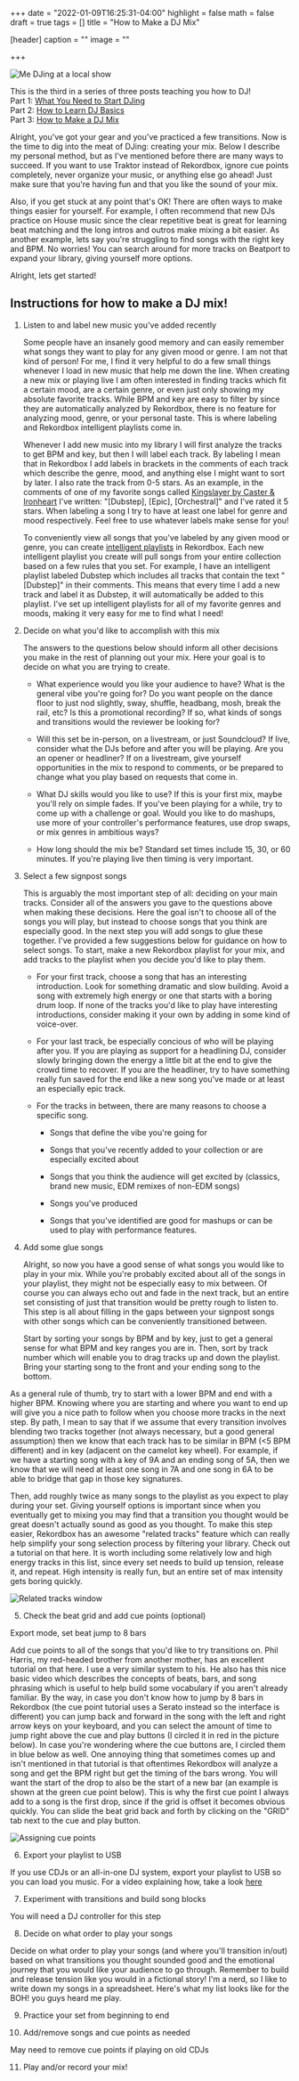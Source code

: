 +++
date = "2022-01-09T16:25:31-04:00"
highlight = false
math = false
draft = true
tags = []
title = "How to Make a DJ Mix"

[header]
  caption = ""
  image = ""

+++

![Me DJing at a local show](/img/dj-post/me-djing3.jpg)

This is the third in a series of three posts teaching you how to DJ!  
Part 1: [What You Need to Start DJing](/post/what-you-need-djing)  
Part 2: [How to Learn DJ Basics](/post/learn-djing-basics)  
Part 3: [How to Make a DJ Mix](/post/how-to-mix)  

Alright, you've got your gear and you've practiced a few transitions. Now is the
time to dig into the meat of DJing: creating your mix. Below I describe my
personal method, but as I've mentioned before there are many ways to succeed. If
you want to use Traktor instead of Rekordbox, ignore cue points completely,
never organize your music, or anything else go ahead! Just make sure that you're
having fun and that you like the sound of your mix.

Also, if you get stuck at any point that's OK! There are often ways to make
things easier for yourself. For example, I often recommend that new DJs practice
on House music since the clear repetitive beat is great for learning beat
matching and the long intros and outros make mixing a bit easier. As another
example, lets say you're struggling to find songs with the right key and BPM. No
worries! You can search around for more tracks on Beatport to expand your
library, giving yourself more options.

Alright, lets get started!

## Instructions for how to make a DJ mix!

1. Listen to and label new music you've added recently

    Some people have an insanely good memory and can easily remember what songs
they want to play for any given mood or genre. I am not that kind of person! For
me, I find it very helpful to do a few small things whenever I load in new music
that help me down the line. When creating a new mix or playing live I am often
interested in finding tracks which fit a certain mood, are a certain genre, or
even just only showing my absolute favorite tracks. While BPM and key are easy
to filter by since they are automatically analyzed by Rekordbox, there is no
feature for analyzing mood, genre, or your personal taste. This is where
labeling and Rekordbox intelligent playlists come in.

    Whenever I add new music into my library I will first analyze the tracks to
get BPM and key, but then I will label each track. By labeling I mean that in
Rekordbox I add labels in brackets in the comments of each track which describe
the genre, mood, and anything else I might want to sort by later. I also rate
the track from 0-5 stars. As an example, in the comments of one of my favorite
songs called [Kingslayer by Caster &
Ironheart](https://soundcloud.com/ophelia_records/caster-ironheart-kingslayer)
I've written: "\[Dubstep\], \[Epic\], \[Orchestral\]" and I've rated it 5 stars.
When labeling a song I try to have at least one label for genre and mood
respectively. Feel free to use whatever labels make sense for you!

    To conveniently view all songs that you've labeled by any given mood or
genre, you can create [intelligent
playlists](https://www.youtube.com/watch?v=rBCIzg-84xM&ab\_channel=DirtySecretz)
in Rekordbox. Each new intelligent playlist you create will pull songs from your
entire collection based on a few rules that you set. For example, I have an
intelligent playlist labeled Dubstep which includes all tracks that contain the
text "\[Dubstep\]" in their comments. This means that every time I add a new
track and label it as Dubstep, it will automatically be added to this playlist.
I've set up intelligent playlists for all of my favorite genres and moods,
making it very easy for me to find what I need!

2. Decide on what you'd like to accomplish with this mix

    The answers to the questions below should inform all other decisions you make in
the rest of planning out your mix. Here your goal is to decide on what you are
trying to create.

    - What experience would you like your audience to have? What is the general
      vibe you're going for? Do you want people on the dance floor to just nod
slightly, sway, shuffle, headbang, mosh, break the rail, etc? Is this a
promotional recording? If so, what kinds of songs and transitions would the
reviewer be looking for?

    - Will this set be in-person, on a livestream, or just Soundcloud? If live,
      consider what the DJs before and after you will be playing. Are you an
opener or headliner? If on a livestream, give yourself opportunities in the mix
to respond to comments, or be prepared to change what you play based on requests
that come in.

    - What DJ skills would you like to use? If this is your first mix, maybe
      you'll rely on simple fades. If you've been playing for a while, try to
come up with a challenge or goal. Would you like to do mashups, use more of your
controller's performance features, use drop swaps, or mix genres in ambitious
ways?

    - How long should the mix be? Standard set times include 15, 30, or 60
      minutes. If you're playing live then timing is very important.

3. Select a few signpost songs

    This is arguably the most important step of all: deciding on your main
tracks. Consider all of the answers you gave to the questions above when making
these decisions. Here the goal isn't to choose all of the songs you will play,
but instead to choose songs that you think are especially good. In the next step
you will add songs to glue these together. I've provided a few suggestions below
for guidance on how to select songs. To start, make a new Rekordbox playlist for
your mix, and add tracks to the playlist when you decide you'd like to play
them.

    - For your first track, choose a song that has an interesting introduction.
      Look for something dramatic and slow building. Avoid a song with extremely
high energy or one that starts with a boring drum loop. If none of the tracks
you'd like to play have interesting introductions, consider making it your own
by adding in some kind of voice-over.

    - For your last track, be especially concious of who will be playing after
      you. If you are playing as support for a headlining DJ, consider slowly
bringing down the energy a little bit at the end to give the crowd time to
recover. If you are the headliner, try to have something really fun saved for
the end like a new song you've made or at least an especially epic track.

    - For the tracks in between, there are many reasons to choose a
      specific song.

        - Songs that define the vibe you're going for

        - Songs that you've recently added to your collection or are especially
          excited about

        - Songs that you think the audience will get excited by (classics, brand new
music, EDM remixes of non-EDM songs)

        - Songs you've produced

        - Songs that you've identified are good for mashups or can be used to
          play with performance features.

4. Add some glue songs

    Alright, so now you have a good sense of what songs you would like to play
in your mix. While you're probably excited about all of the songs in your
playlist, they might not be especially easy to mix between. Of course you can
always echo out and fade in the next track, but an entire set consisting of just
that transition would be pretty rough to listen to. This step is all about
filling in the gaps between your signpost songs with other songs which can be
conveniently transitioned between.

    Start by sorting your songs by BPM and by key, just to get a general sense
for what BPM and key ranges you are in. Then, sort by track number which will
enable you to drag tracks up and down the playlist. Bring your starting song to
the front and your ending song to the bottom. 

As a general rule of
thumb, try to start with a lower BPM and end with a higher BPM. Knowing where
you are starting and where you want to end up will give you a nice path to
follow when you choose more tracks in the next step. By path, I mean to say that
if we assume that every transition involves blending two tracks together (not
always necessary, but a good general assumption) then we know that each track
has to be similar in BPM (<5 BPM different) and in key (adjacent on the camelot
key wheel). For example, if we have a starting song with a key of 9A and an
ending song of 5A, then we know that we will need at least one song in 7A and
one song in 6A to be able to bridge that gap in those key signatures.


Then, add roughly twice as many songs to the playlist as you expect to play
during your set. Giving yourself options is important since when you eventually
get to mixing you may find that a transition you thought would be great doesn't
actually sound as good as you thought. To make this step easier, Rekordbox has
an awesome "related tracks" feature which can really help simplify your song
selection process by filtering your library. Check out a tutorial on that here.
It is worth including some relatively low and high energy tracks in this list,
since every set needs to build up tension, release it, and repeat. High
intensity is really fun, but an entire set of max intensity gets boring quickly.

![Related tracks window](/img/dj-post/rekordbox_related_tracks.png)

5. Check the beat grid and add cue points (optional)

Export mode, set beat jump to 8 bars

Add cue points to all of the songs that you'd like to try transitions on. Phil
Harris, my red-headed brother from another mother, has an excellent tutorial on
that here. I use a very similar system to his. He also has this nice basic video
which describes the concepts of beats, bars, and song phrasing which is useful
to help build some vocabulary if you aren't already familiar. By the way, in
case you don't know how to jump by 8 bars in Rekordbox (the cue point tutorial
uses a Serato instead so the interface is different) you can jump back and
forward in the song with the left and right arrow keys on your keyboard, and you
can select the amount of time to jump right above the cue and play buttons (I
circled it in red in the picture below). In case you're wondering where the cue
buttons are, I circled them in blue below as well. One annoying thing that
sometimes comes up and isn't mentioned in that tutorial is that oftentimes
Rekordbox will analyze a song and get the BPM right but get the timing of the
bars wrong. You will want the start of the drop to also be the start of a new
bar (an example is shown at the green cue point below). This is why the first
cue point I always add to a song is the first drop, since if the grid is offset
it becomes obvious quickly. You can slide the beat grid back and forth by
clicking on the "GRID" tab next to the cue and play button.

![Assigning cue points](/img/dj-post/rekordbox_cue_points.png)

6. Export your playlist to USB

If you use CDJs or an all-in-one DJ system, export your playlist to USB so you
can load you music. For a video explaining how, take a look
[here](https://www.youtube.com/watch?v=1sGxfi--y2I&ab_channel=Crossfader)

7. Experiment with transitions and build song blocks

You will need a DJ controller for this step

8. Decide on what order to play your songs

Decide on what order to play your songs (and where you'll transition in/out)
based on what transitions you thought sounded good and the emotional journey
that you would like your audience to go through. Remember to build and release
tension like you would in a fictional story! I'm a nerd, so I like to write down
my songs in a spreadsheet. Here's what my list looks like for the BOH! you guys
heard me play.

9. Practice your set from beginning to end

10. Add/remove songs and cue points as needed

May need to remove cue points if playing on old CDJs

11. Play and/or record your mix!






